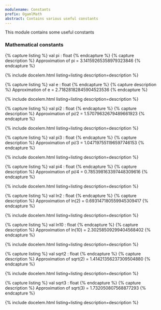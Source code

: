 ```yaml
---
modulename: Constants 
prefix: OgamlMath
abstract: Contains various useful constants 
---
```



This module contains some useful constants 
### Mathematical constants 

{% capture listing %}
val pi : float
{% endcapture %}
{% capture description %}
Approximation of pi = 3.14159265358979323846 
{% endcapture %}

{% include docelem.html listing=listing description=description  %}

{% capture listing %}
val e : float
{% endcapture %}
{% capture description %}
Approximation of e = 2.71828182845904523536 
{% endcapture %}

{% include docelem.html listing=listing description=description  %}

{% capture listing %}
val pi2 : float
{% endcapture %}
{% capture description %}
Approximation of pi/2 = 1.57079632679489661923 
{% endcapture %}

{% include docelem.html listing=listing description=description  %}

{% capture listing %}
val pi3 : float
{% endcapture %}
{% capture description %}
Approximation of pi/3 = 1.047197551196597746153 
{% endcapture %}

{% include docelem.html listing=listing description=description  %}

{% capture listing %}
val pi4 : float
{% endcapture %}
{% capture description %}
Approximation of pi/4 = 0.785398163397448309616 
{% endcapture %}

{% include docelem.html listing=listing description=description  %}

{% capture listing %}
val ln2 : float
{% endcapture %}
{% capture description %}
Approximation of ln(2) = 0.693147180559945309417 
{% endcapture %}

{% include docelem.html listing=listing description=description  %}

{% capture listing %}
val ln10 : float
{% endcapture %}
{% capture description %}
Approximation of ln(10) = 2.30258509299404568402 
{% endcapture %}

{% include docelem.html listing=listing description=description  %}

{% capture listing %}
val sqrt2 : float
{% endcapture %}
{% capture description %}
Approximation of sqrt(2) = 1.41421356237309504880 
{% endcapture %}

{% include docelem.html listing=listing description=description  %}

{% capture listing %}
val sqrt3 : float
{% endcapture %}
{% capture description %}
Approximation of sqrt(3) = 1.732050807568877293 
{% endcapture %}

{% include docelem.html listing=listing description=description  %}

